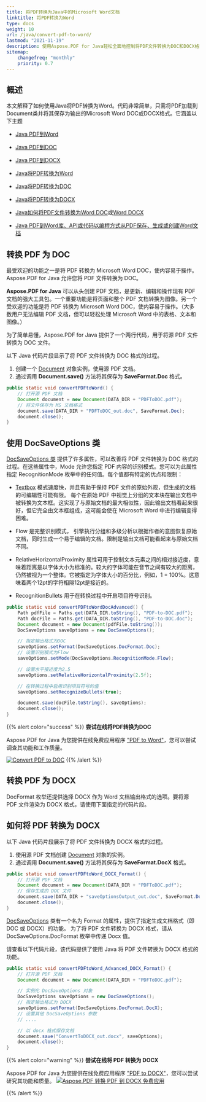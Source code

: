 ```yaml
---
title: 将PDF转换为Java中的Microsoft Word文档
linktitle: 将PDF转换为Word
type: docs
weight: 10
url: /java/convert-pdf-to-word/
lastmod: "2021-11-19"
description: 使用Aspose.PDF for Java轻松全面地控制将PDF文件转换为DOC和DOCX格式。了解更多如何调整PDF到Microsoft Word文档的转换。
sitemap:
    changefreq: "monthly"
    priority: 0.7
---
```


## 概述

本文解释了如何使用Java将PDF转换为Word。代码非常简单，只需将PDF加载到Document类并将其保存为输出的Microsoft Word DOC或DOCX格式。它涵盖以下主题

- [Java PDF到Word](#convert-pdf-to-doc)
- [Java PDF到DOC](#convert-pdf-to-doc)
- [Java PDF到DOCX](#convert-pdf-to-docx)
- [Java将PDF转换为Word](#convert-pdf-to-docx)
- [Java将PDF转换为DOC](#convert-pdf-to-doc)
- [Java将PDF转换为DOCX](#convert-pdf-to-docx)
- [Java如何将PDF文件转换为Word DOC](#convert-pdf-to-doc)或[Word DOCX](#convert-pdf-to-docx)

- [Java PDF到Word库、API或代码以编程方式从PDF保存、生成或创建Word文档](#convert-pdf-to-docx)

## 转换 PDF 为 DOC

最受欢迎的功能之一是将 PDF 转换为 Microsoft Word DOC，使内容易于操作。Aspose.PDF for Java 允许您将 PDF 文件转换为 DOC。

**Aspose.PDF for Java** 可以从头创建 PDF 文档，是更新、编辑和操作现有 PDF 文档的强大工具包。一个重要功能是将页面和整个 PDF 文档转换为图像。另一个受欢迎的功能是将 PDF 转换为 Microsoft Word DOC，使内容易于操作。（大多数用户无法编辑 PDF 文档，但可以轻松处理 Microsoft Word 中的表格、文本和图像。）

为了简单易懂，Aspose.PDF for Java 提供了一个两行代码，用于将源 PDF 文件转换为 DOC 文件。

以下 Java 代码片段显示了将 PDF 文件转换为 DOC 格式的过程。

1. 创建一个 [Document](https://reference.aspose.com/page/java/com.aspose.page/document) 对象实例，使用源 PDF 文档。
2. 通过调用 **Document.save()** 方法将其保存为 **SaveFormat.Doc** 格式。

```java
public static void convertPDFtoWord() {
    // 打开源 PDF 文档
    Document document = new Document(DATA_DIR + "PDFToDOC.pdf");
    // 将文件保存为 MS 文档格式
    document.save(DATA_DIR + "PDFToDOC_out.doc", SaveFormat.Doc);
    document.close();
}
```

## 使用 DocSaveOptions 类

[DocSaveOptions 类](https://reference.aspose.com/pdf/java/com.aspose.pdf/DocSaveOptions) 提供了许多属性，可以改善将 PDF 文件转换为 DOC 格式的过程。在这些属性中，Mode 允许您指定 PDF 内容的识别模式。您可以为此属性指定 RecognitionMode 枚举中的任何值。每个值都有特定的优点和限制：

- [Textbox](https://reference.aspose.com/pdf/java/com.aspose.pdf/TextBoxField) 模式速度快，并且有助于保持 PDF 文件的原始外观，但生成的文档的可编辑性可能有限。
 每个在原始 PDF 中视觉上分组的文本块在输出文档中被转换为文本框。这实现了与原始文档的最大相似性，因此输出文档看起来很好，但它完全由文本框组成，这可能会使在 Microsoft Word 中进行编辑变得困难。

- Flow 是完整识别模式， 引擎执行分组和多级分析以根据作者的意图恢复原始文档，同时生成一个易于编辑的文档。限制是输出文档可能看起来与原始文档不同。

- RelativeHorizontalProximity 属性可用于控制文本元素之间的相对接近度，意味着距离是以字体大小为标准的。较大的字体可能在音节之间有较大的距离，仍然被视为一个整体。它被指定为字体大小的百分比，例如，1 = 100%。这意味着两个12pt的字符相隔12pt是接近的。

- RecognitionBullets 用于在转换过程中开启项目符号识别。
```java
public static void convertPDFtoWordDocAdvanced() {
    Path pdfFile = Paths.get(DATA_DIR.toString(), "PDF-to-DOC.pdf");
    Path docFile = Paths.get(DATA_DIR.toString(), "PDF-to-DOC.doc");
    Document document = new Document(pdfFile.toString());
    DocSaveOptions saveOptions = new DocSaveOptions();

    // 指定输出格式为DOC
    saveOptions.setFormat(DocSaveOptions.DocFormat.Doc);
    // 设置识别模式为Flow
    saveOptions.setMode(DocSaveOptions.RecognitionMode.Flow);

    // 设置水平接近度为2.5
    saveOptions.setRelativeHorizontalProximity(2.5f);

    // 在转换过程中启用识别项目符号的值
    saveOptions.setRecognizeBullets(true);

    document.save(docFile.toString(), saveOptions);
    document.close();
}
```

{{% alert color="success" %}}
**尝试在线将PDF转换为DOC**

Aspose.PDF for Java 为您提供在线免费应用程序 ["PDF to Word"](https://products.aspose.app/pdf/conversion/pdf-to-doc)，您可以尝试调查其功能和工作质量。

[![Convert PDF to DOC](pdf_to_word.png)](https://products.aspose.app/pdf/conversion/pdf-to-doc)
{{% /alert %}}

## 转换 PDF 为 DOCX

DocFormat 枚举还提供选择 DOCX 作为 Word 文档输出格式的选项。要将源 PDF 文件渲染为 DOCX 格式，请使用下面指定的代码片段。

## 如何将 PDF 转换为 DOCX

以下 Java 代码片段展示了将 PDF 文件转换为 DOCX 格式的过程。

1. 使用源 PDF 文档创建 [Document](https://reference.aspose.com/page/java/com.aspose.page/document) 对象的实例。
2. 通过调用 **Document.save()** 方法将其保存为 **SaveFormat.DocX** 格式。

```java
public static void convertPDFtoWord_DOCX_Format() {
    // 打开源 PDF 文档
    Document document = new Document(DATA_DIR + "PDFToDOC.pdf");
    // 保存生成的 DOC 文件
    document.save(DATA_DIR + "saveOptionsOutput_out.doc", SaveFormat.DocX);
    document.close();
}
```

[DocSaveOptions](https://reference.aspose.com/pdf/java/com.aspose.pdf/docsaveoptions) 类有一个名为 Format 的属性，提供了指定生成文档格式（即 DOC 或 DOCX）的功能。
 为了将 PDF 文件转换为 DOCX 格式，请从 DocSaveOptions.DocFormat 枚举中传递 Docx 值。

请查看以下代码片段，该代码提供了使用 Java 将 PDF 文件转换为 DOCX 格式的功能。

```java
public static void convertPDFtoWord_Advanced_DOCX_Format() {
    // 打开源 PDF 文档
    Document document = new Document(DATA_DIR + "PDFToDOC.pdf");

    // 实例化 DocSaveOptions 对象
    DocSaveOptions saveOptions = new DocSaveOptions();
    // 指定输出格式为 DOCX
    saveOptions.setFormat(DocSaveOptions.DocFormat.DocX);
    // 设置其他 DocSaveOptions 参数
    // ....

    // 以 docx 格式保存文档
    document.save("ConvertToDOCX_out.docx", saveOptions);
    document.close();
}
```

{{% alert color="warning" %}}
**尝试在线将 PDF 转换为 DOCX**

Aspose.PDF for Java 为您提供在线免费应用程序 ["PDF to DOCX"](https://products.aspose.app/pdf/conversion/pdf-to-docx)，您可以尝试研究其功能和质量。
[![Aspose.PDF 转换 PDF 到 DOCX 免费应用](pdf_to_docx.png)](https://products.aspose.app/pdf/conversion/pdf-to-docx)

{{% /alert %}}